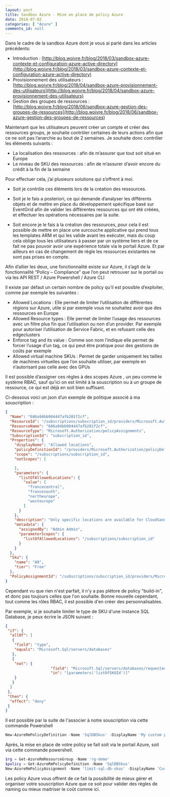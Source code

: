 ```yaml
---
layout: post
title: Sandbox Azure - Mise en place de policy Azure
date: 2018-07-02
categories: [ "Azure" ]
comments_id: null 
---
```



Dans le cadre de la sandbox Azure dont je vous ai parlé dans les articles précédents:

* Introduction : [http://blog.woivre.fr/blog/2018/03/sandbox-azure-contexte-et-configuration-azure-active-directory](http://blog.woivre.fr/blog/2018/03/sandbox-azure-contexte-et-configuration-azure-active-directory)
* Provisionnement des utilisateurs : [http://blog.woivre.fr/blog/2018/04/sandbox-azure-provisionnement-des-utilisateurs](http://blog.woivre.fr/blog/2018/04/sandbox-azure-provisionnement-des-utilisateurs)
* Gestion des groupes de ressources : [http://blog.woivre.fr/blog/2018/06/sandbox-azure-gestion-des-groupes-de-ressources](http://blog.woivre.fr/blog/2018/06/sandbox-azure-gestion-des-groupes-de-ressources)

Maintenant que les utilisateurs peuvent créer un compte et créer des ressources groups, je souhaite contrôler certaines de leurs actions afin que ce ne soit pas l’anarchie au bout de 2 semaines. Je souhaite donc contrôler les éléments suivants :

* La localisation des ressources : afin de m’assurer que tout soit situé en Europe
* Le niveau de SKU des ressources : afin de m’assurer d’avoir encore du crédit à la fin de la semaine

Pour effectuer cela, j’ai plusieurs solutions qui s’offrent à moi.

* Soit je contrôle ces éléments lors de la création des ressources.

* Soit je le fais a posteriori, ce qui demande d’analyser les différents objets et de mettre en place du développement spécifique basé sur EventGrid afin de valider les différentes ressources qui ont été créées, et effectuer les opérations nécessaires par la suite.

* Soit encore je le fais à la création des ressources, pour cela il est possible de mettre en place une surcouche applicative qui prend tous les templates ARM et qui les valide avant les exécuter, mais du coup cela oblige tous les utilisateurs à passer par un système tiers et de ce fait ne pas pouvoir avoir une expérience totale via le portail Azure. Et par ailleurs en cas de changement de règle les ressources existantes ne sont pas prises en compte.

Afin d’allier les deux, une fonctionnalité existe sur Azure, il s’agit de la fonctionnalité “Policy – Compliance” que l’on peut retrouver sur le portail ou via les API REST / Azure Powershell / Azure CLI

Il existe par défaut un certain nombre de policy qu’il est possible d’exploiter, comme par exemple les suivantes :

* Allowed Locations : Elle permet de limiter l’utilisation de différentes régions sur Azure, utile si par exemple vous ne souhaitez avoir que des ressources en Europe
* Allowed Resource types : Elle permet de limiter l’usage des ressources avec un filtre plus fin que l’utilisation ou non d’un provider. Par exemple pour autoriser l’utilisation de Service Fabric, et en refusant celle des edgeclusters
* Enforce tag and its value : Comme son nom l’indique elle permet de forcer l’usage d’un tag, ce qui peut être pratique pour des gestions de coûts par exemple
* Allowed virtual machine SKUs : Permet de garder uniquement les tailles de machines virtuelles que l’on souhaite utiliser, par exemple en n’autorisant pas celle avec des GPUs

Il est possible d’assigner ces règles à des scopes Azure , un peu comme le système RBAC, sauf qu'ici on est limité à la souscription ou à un groupe de ressource, ce qui est déjà en soit bien suffisant.

Ci-dessous voici un json d’un exemple de politique associé à ma souscription :

```json
{
  "Name": "686a94bb904447afb201f2cf",
  "ResourceId": "/subscriptions/subscription_id/providers/Microsoft.Authorization/policyAssignments/686a94bb904447afb201f2cf",
  "ResourceName": "686a94bb904447afb201f2cf",
  "ResourceType": "Microsoft.Authorization/policyAssignments",
  "SubscriptionId": "subscription_id",
  "Properties": {
    "displayName": "Allowed locations",
    "policyDefinitionId": "/providers/Microsoft.Authorization/policyDefinitions/e56962a6-4747-49cd-b67b-bf8b01975c4c",
    "scope": "/subscriptions/subscription_id",
    "notScopes": [

    ],
    "parameters": {
      "listOfAllowedLocations": {
        "value": [
          "francecentral",
          "francesouth",
          "northeurope",
          "westeurope"
        ]
      }
    },
    "description": "Only specific locations are available for CloudSandbox",
    "metadata": {
      "assignedBy": "Admin Admin",
      "parameterScopes": {
        "listOfAllowedLocations": "/subscriptions/subscription_id"
      }
    }
  },
  "Sku": {
    "name": "A0",
    "tier": "Free"
  },
  "PolicyAssignmentId": "/subscriptions/subscription_id/providers/Microsoft.Authorization/policyAssignments/686a94bb904447afb201f2cf"
}
```

Cependant vu que rien n'est parfait, il n'y a pas plétore de policy "build-in", et donc pas toujours celles que l'on souhaite. Bonne nouvelle cependant, tout comme les rôles RBAC, il est possible d'en créer des personnalisables.

Par exemple, si je souhaite limiter le type de SKU d'une instance SQL Database, je peux écrire le JSON suivant :

```json
{
 "if": {
  "allOf": [
   {
    "field": "type",
    "equals": "Microsoft.Sql/servers/databases"
   },
   {
    "not": {
                    "field": "Microsoft.Sql/servers/databases/requestedServiceObjectiveName",
                    "in": "[parameters('listOfSKUId')]"
    }
   }
  ]
 },
 "then": {
  "effect": "deny"
 }
}
```

Il est possible par la suite de l'associer à notre souscription via cette commande Powershell

```powershell
New-AzureRmPolicyDefinition -Name 'SqlDBSkus' -DisplayName 'My custom policy for SQL DB SKUs' -Policy 'SQLDbsSKUsPolicy.json'
```

Après, la mise en place de votre policy se fait soit via le portail Azure, soit via cette commande powershell.

```powershell
$rg = Get-AzureRmResourceGroup -Name 'rg-demo'
$policy = Get-AzureRmPolicyDefinition -Name 'SqlDBSkus'
New-AzureRmPolicyAssignment -Name 'limit-sql-db-skus' -DisplayName 'Custom policy for SQL DB SKUs' -Scope $rg.ResourceId -PolicyDefinition $definition -PolicyParameter .\AllowedSqlDBSkus.json
```

Les policy Azure vous offrent de ce fait la possibilité de mieux gérer et organiser votre souscription Azure que ce soit pour valider des règles de naming ou mieux maitriser le coût comme ici.
